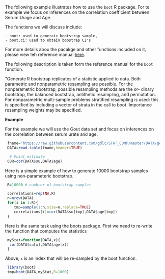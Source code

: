 

The following example illustrates how to use the `boot` R package. For te example we focus on inferences on the correlation coefficient between Serum Urage and Age.

The functions we will discuss include:

    - boot: used to generate bootstrap sample,
    - boot.ci: used to obtain boostrap CI's

For more details abou the pacakge and other functions included on it, please view teh reference manual [here](https://cran.r-project.org/web/packages/boot/index.html).

The following description is taken form the reference manual for the `boot` function.

"Generate R bootstrap replicates of a statistic applied to data. Both parametric and nonparametric resampling are possible. For the nonparametric bootstrap, possible resampling methods are the or- dinary bootstrap, the balanced bootstrap, antithetic resampling, and permutation. For nonparametric multi-sample problems stratified resampling is used: this is specified by including a vector of strata in the call to boot. Importance resampling weights may be specified.


**Example**

For the example we will use the Gout data set and focus on inferences on the correlation between serum urate and age.

```r
 fname='https://raw.githubusercontent.com/gdlc/STAT_COMP/master/DATA/goutData.txt' 
 DATA=read.table(fname,header=TRUE) 

  # Point estimate
 COR=cor(DATA$su,DATA$age)
```
Here is a simple example of how to generate 10000 bootstrap samples using non-parameteric bootstrap.

```r
 R=10000 # numbrer of bootstrap samples 

 correlations=rep(NA,R) 
 n=nrow(DATA)
 for(i in 1:R){
    tmp=sample(1:n,size=n,replace=TRUE) 
    correlations[i]=cor(DATA$su[tmp],DATA$age[tmp]) 
 }

```

Here is the same task using the boots package. First we need to re-write the function that computes the statistics

```r
 myStat=function(DATA,x){
  cor(DATA$su[x],DATA$age[x])
 }
```
Above, `x` is an index that will be re-sampled by the boot function.

```r
 library(boot)
 tmp=boot(DATA,myStat,R=1000)

```


